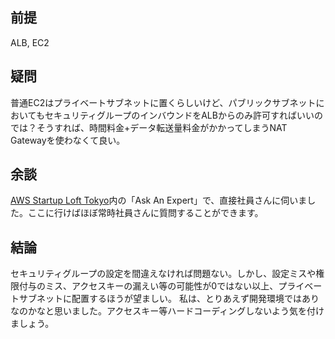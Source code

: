 ## 前提
ALB, EC2

## 疑問
普通EC2はプライベートサブネットに置くらしいけど、パブリックサブネットにおいてもセキュリティグループのインバウンドをALBからのみ許可すればいいのでは？そうすれば、時間料金+データ転送量料金がかかってしまうNAT Gatewayを使わなくて良い。

## 余談
[AWS Startup Loft Tokyo](https://aws-startup-lofts.com/apj/loft/tokyo)内の「Ask An Expert」で、直接社員さんに伺いました。ここに行けばほぼ常時社員さんに質問することができます。

## 結論
セキュリティグループの設定を間違えなければ問題ない。しかし、設定ミスや権限付与のミス、アクセスキーの漏えい等の可能性が0ではない以上、プライベートサブネットに配置するほうが望ましい。
私は、とりあえず開発環境ではありなのかなと思いました。アクセスキー等ハードコーディングしないよう気を付けましょう。

